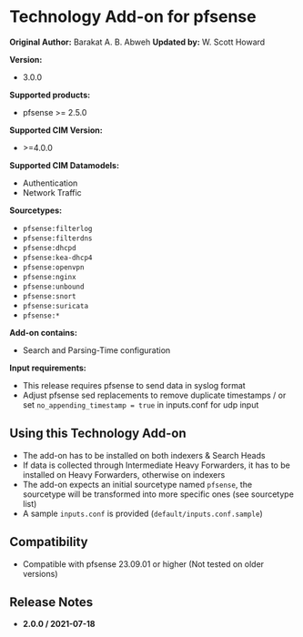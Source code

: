 # Technology Add-on for pfsense

**Original Author:** Barakat A. B. Abweh
**Updated by:**  W. Scott Howard

**Version:**

* 3.0.0

**Supported products:**

* pfsense >= 2.5.0

**Supported CIM Version:**

* &gt;=4.0.0

**Supported CIM Datamodels:**

* Authentication
* Network Traffic

**Sourcetypes:**

* `pfsense:filterlog`
* `pfsense:filterdns`
* `pfsense:dhcpd`
* `pfsense:kea-dhcp4`
* `pfsense:openvpn`
* `pfsense:nginx`
* `pfsense:unbound`
* `pfsense:snort`
* `pfsense:suricata`
* `pfsense:*`

**Add-on contains:**

* Search and Parsing-Time configuration

**Input requirements:**

* This release requires pfsense to send data in syslog format
* Adjust pfsense sed replacements to remove duplicate timestamps / or set `no_appending_timestamp = true` in inputs.conf for udp input

## Using this Technology Add-on

* The add-on has to be installed on both indexers & Search Heads
* If data is collected through Intermediate Heavy Forwarders, it has to be installed on Heavy Forwarders, otherwise on indexers
* The add-on expects an initial sourcetype named `pfsense`, the sourcetype will be transformed into more specific ones (see sourcetype list)
* A sample `inputs.conf` is provided (`default/inputs.conf.sample`)

## Compatibility

* Compatible with pfsense 23.09.01 or higher  (Not tested on older versions)

## Release Notes

* **2.0.0 / 2021-07-18**
